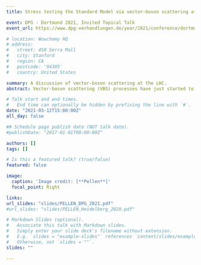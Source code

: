 ```yaml
---
title: Stress testing the Standard Model via vector-boson scattering at the LHC

event: DPG - Dortmund 2021, Invited Topical Talk
event_url: https://www.dpg-verhandlungen.de/year/2021/conference/dortmund/part/t/session/74/contribution/3?lang=en

# location: Wowchemy HQ
# address:
#   street: 450 Serra Mall
#   city: Stanford
#   region: CA
#   postcode: '94305'
#   country: United States

summary: A discussion of vector-boson scattering at the LHC.
abstract: Vector-boson scattering (VBS) processes have just started to be measured at the Large Hadron Collider (LHC). This is particularly exciting because this class of processes has been thought to be a possible window to new physics. But VBS is also interesting in its own right because it probes the Standard Model in extreme phase-space regions at high energy. The measurement of such processes is particularly challenging due to their low rates and large background. In this talk, I review necessary theoretical inputs to perform such measurements.

# Talk start and end times.
#   End time can optionally be hidden by prefixing the line with `#`.
date: "2021-03-12T15:00:00Z"
all_day: false

## Schedule page publish date (NOT talk date).
#publishDate: "2017-01-01T00:00:00Z"

authors: []
tags: []

# Is this a featured talk? (true/false)
featured: false

image:
  caption: 'Image credit: [**Pellen**]'
  focal_point: Right

links:
url_slides: "slides/PELLEN_DPG_2021.pdf"
#url_slides: "slides/PELLEN_Heidelberg_2020.pdf"

# Markdown Slides (optional).
#   Associate this talk with Markdown slides.
#   Simply enter your slide deck's filename without extension.
#   E.g. `slides = "example-slides"` references `content/slides/example-slides.md`.
#   Otherwise, set `slides = ""`.
slides: ""

---
```

